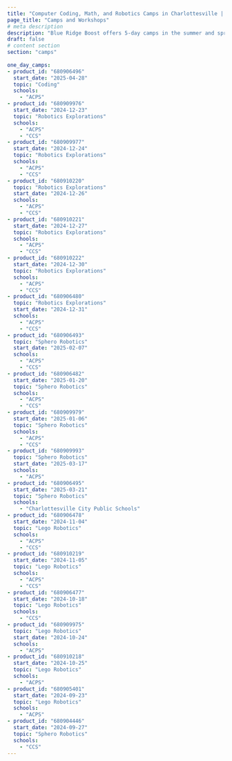 ```yaml
---
title: "Computer Coding, Math, and Robotics Camps in Charlottesville | Blue Ridge Boost"
page_title: "Camps and Workshops"
# meta description
description: "Blue Ridge Boost offers 5-day camps in the summer and spring, and 1-day camps in the days off school and winter break. Sign up to learn robotics, coding, and math!"
draft: false
# content section
section: "camps"
  
one_day_camps: 
- product_id: "680906496"
  start_date: "2025-04-28"
  topic: "Coding"
  schools: 
    - "ACPS"
- product_id: "680909976"	
  start_date: "2024-12-23"
  topic: "Robotics Explorations"
  schools: 
    - "ACPS"
    - "CCS"        
- product_id: "680909977"	
  start_date: "2024-12-24"
  topic: "Robotics Explorations"
  schools: 
    - "ACPS"
    - "CCS"
- product_id: "680910220"
  topic: "Robotics Explorations"
  start_date: "2024-12-26"
  schools: 
    - "ACPS"
    - "CCS"
- product_id: "680910221"
  start_date: "2024-12-27"
  topic: "Robotics Explorations"
  schools: 
    - "ACPS"
    - "CCS"
- product_id: "680910222"
  start_date: "2024-12-30"
  topic: "Robotics Explorations"
  schools: 
    - "ACPS"
    - "CCS"
- product_id: "680906480"
  topic: "Robotics Explorations"
  start_date: "2024-12-31"
  schools: 
    - "ACPS"
    - "CCS"
- product_id: "680906493"
  topic: "Sphero Robotics"
  start_date: "2025-02-07"
  schools: 
    - "ACPS"
    - "CCS"
- product_id: "680906482"
  start_date: "2025-01-20"
  topic: "Sphero Robotics"
  schools: 
    - "ACPS"
    - "CCS"
- product_id: "680909979"
  start_date: "2025-01-06"
  topic: "Sphero Robotics"
  schools: 
    - "ACPS"
    - "CCS"
- product_id: "680909993"
  topic: "Sphero Robotics"
  start_date: "2025-03-17"
  schools: 
    - "ACPS"
- product_id: "680906495"
  start_date: "2025-03-21"
  topic: "Sphero Robotics"
  schools: 
    - "Charlottesville City Public Schools"
- product_id: "680906478"
  start_date: "2024-11-04"
  topic: "Lego Robotics"
  schools: 
    - "ACPS"
    - "CCS"
- product_id: "680910219"
  start_date: "2024-11-05"
  topic: "Lego Robotics"
  schools: 
    - "ACPS"
    - "CCS"
- product_id: "680906477"
  start_date: "2024-10-18"
  topic: "Lego Robotics"
  schools: 
    - "CCS"
- product_id: "680909975"
  topic: "Lego Robotics"
  start_date: "2024-10-24"
  schools: 
    - "ACPS"
- product_id: "680910218"
  start_date: "2024-10-25"
  topic: "Lego Robotics"
  schools: 
    - "ACPS"
- product_id: "680905401"
  start_date: "2024-09-23"
  topic: "Lego Robotics"
  schools: 
    - "ACPS"     
- product_id: "680904446"
  start_date: "2024-09-27"
  topic: "Sphero Robotics"
  schools: 
    - "CCS"
---
```


